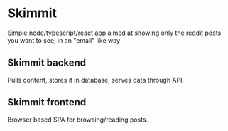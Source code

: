 # Skimmit

Simple node/typescript/react app aimed at showing only the reddit posts you want to see, in an "email" like way

## Skimmit backend

Pulls content, stores it in database, serves data through API.

## Skimmit frontend

Browser based SPA for browsing/reading posts.

